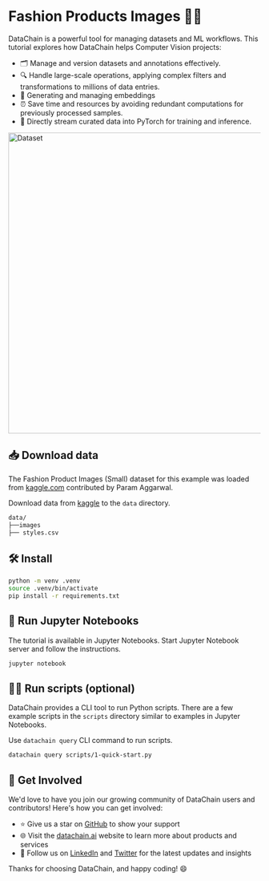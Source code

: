 # Fashion Products Images 👗👔

DataChain is a powerful tool for managing datasets and ML workflows. This tutorial explores how DataChain helps Computer Vision projects:

- 🗂️ Manage and version datasets and annotations effectively.
- 🔍 Handle large-scale operations, applying complex filters and transformations to millions of data entries.
- 🎨 Generating and managing embeddings
- ⏰ Save time and resources by avoiding redundant computations for previously processed samples.
- 🌊 Directly stream curated data into PyTorch for training and inference.

<img src="static/images/dataset-3.png" alt="Dataset" style="width: 600px;"/>

## 📥 Download data

The Fashion Product Images (Small) dataset for this example was loaded from [kaggle.com](https://www.kaggle.com/datasets/paramaggarwal/fashion-product-images-small/data) contributed by Param Aggarwal.

Download data from [kaggle](https://www.kaggle.com/datasets/paramaggarwal/fashion-product-images-small) to the `data` directory.

```bash
data/
├──images
├── styles.csv
```

## 🛠️ Install

```bash
python -m venv .venv
source .venv/bin/activate
pip install -r requirements.txt
```

## 🚀 Run Jupyter Notebooks

The tutorial is available in Jupyter Notebooks. Start Jupyter Notebook server and follow the instructions.

```bash
jupyter notebook
```

## 🏃‍♂️ Run scripts (optional)

DataChain provides a CLI tool to run Python scripts. There are a few example scripts in the `scripts` directory similar to examples in Jupyter Notebooks.

Use `datachain query` CLI command to run scripts.

```bash
datachain query scripts/1-quick-start.py
```

## 🤝 Get Involved

We'd love to have you join our growing community of DataChain users and contributors! Here's how you can get involved:

- ⭐ Give us a star on [GitHub](https://github.com/iterative/datachain) to show your support
- 🌐 Visit the [datachain.ai](https://datachain.ai) website to learn more about products and services
- 🙌 Follow us on [LinkedIn](https://www.linkedin.com/company/dvc-ai/) and [Twitter](https://x.com/DVCorg) for the latest updates and insights

Thanks for choosing DataChain, and happy coding! 😄
